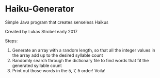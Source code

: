 # Haiku-Generator
Simple Java program that creates senseless Haikus

Created by Lukas Strobel early 2017

Steps:  
1. Generate an array with a random length, so that all the integer values in the array add up to the desired syllable count  
2. Randomly search through the dictionary file to find words that fit the generated syllable count  
3. Print out those words in the 5, 7, 5 order! Voila!  
